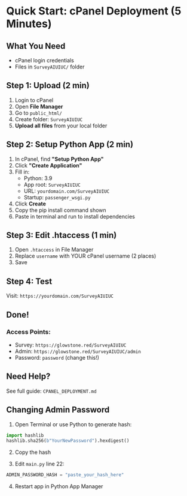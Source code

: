 # Quick Start: cPanel Deployment (5 Minutes)

## What You Need
- cPanel login credentials
- Files in `SurveyAIUIUC/` folder

## Step 1: Upload (2 min)
1. Login to cPanel
2. Open **File Manager**
3. Go to `public_html/`
4. Create folder: `SurveyAIUIUC`
5. **Upload all files** from your local folder

## Step 2: Setup Python App (2 min)
1. In cPanel, find **"Setup Python App"**
2. Click **"Create Application"**
3. Fill in:
   - Python: 3.9
   - App root: `SurveyAIUIUC`
   - URL: `yourdomain.com/SurveyAIUIUC`
   - Startup: `passenger_wsgi.py`
4. Click **Create**
5. Copy the pip install command shown
6. Paste in terminal and run to install dependencies

## Step 3: Edit .htaccess (1 min)
1. Open `.htaccess` in File Manager
2. Replace `username` with YOUR cPanel username (2 places)
3. Save

## Step 4: Test
Visit: `https://yourdomain.com/SurveyAIUIUC`

## Done!

### Access Points:
- Survey: `https://glowstone.red/SurveyAIUIUC`
- Admin: `https://glowstone.red/SurveyAIUIUC/admin`
- Password: `password` (change this!)

## Need Help?
See full guide: `CPANEL_DEPLOYMENT.md`

## Changing Admin Password

1. Open Terminal or use Python to generate hash:
```python
import hashlib
hashlib.sha256(b"YourNewPassword").hexdigest()
```

2. Copy the hash

3. Edit `main.py` line 22:
```python
ADMIN_PASSWORD_HASH = "paste_your_hash_here"
```

4. Restart app in Python App Manager


